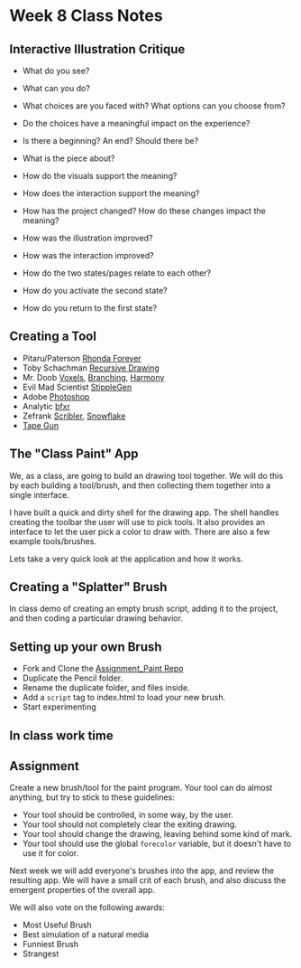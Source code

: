 # Week 8 Class Notes

## Interactive Illustration Critique

- What do you see?
- What can you do?
- What choices are you faced with? What options can you choose from?
- Do the choices have a meaningful impact on the experience?
- Is there a beginning? An end? Should there be?
- What is the piece about?
- How do the visuals support the meaning?
- How does the interaction support the meaning?

- How has the project changed? How do these changes impact the meaning?
- How was the illustration improved?
- How was the interaction improved?
- How do the two states/pages relate to each other?
- How do you activate the second state?
- How do you return to the first state?

## Creating a Tool
- Pitaru/Paterson [Rhonda Forever](http://rhondaforever.com/)
- Toby Schachman [Recursive Drawing](http://recursivedrawing.com/)
- Mr. Doob [Voxels](http://mrdoob.com/#/129/voxels), [Branching](http://mrdoob.com/#/110/branching), [Harmony](http://mrdoob.com/projects/harmony/#grid)
- Evil Mad Scientist [StippleGen](http://www.evilmadscientist.com/2012/stipplegen-weighted-voronoi-stippling-and-tsp-paths-in-processing/)
- Adobe [Photoshop](http://www.photoshop.com)
- Analytic [bfxr](http://www.bfxr.net/)
- Zefrank [Scribler](http://www.zefrank.com/scribbler/), [Snowflake](http://www.zefrank.com/snowflake/)
- [Tape Gun](http://makezine.com/2015/10/29/turning-a-tape-gun-into-a-prototyping-machine/)

## The "Class Paint" App

We, as a class, are going to build an drawing tool together. We will do this by each building a tool/brush, and then collecting them together into a single interface. 

I have built a quick and dirty shell for the drawing app. The shell handles creating the toolbar the user will use to pick tools. It also provides an interface to let the user pick a color to draw with. There are also a few example tools/brushes.

Lets take a very quick look at the application and how it works.

## Creating a "Splatter" Brush

In class demo of creating an empty brush script, adding it to the project, and then coding a particular drawing behavior.

## Setting up your own Brush

- Fork and Clone the [Assignment_Paint Repo](https://github.com/PUCD2035-E-F15/assignment_paint) 
- Duplicate the Pencil folder.
- Rename the duplicate folder, and files inside.
- Add a `script` tag to index.html to load your new brush.
- Start experimenting

## In class work time

## Assignment

Create a new brush/tool for the paint program. Your tool can do almost anything, but try to stick to these guidelines: 

- Your tool should be controlled, in some way, by the user.
- Your tool should not completely clear the exiting drawing.
- Your tool should change the drawing, leaving behind some kind of mark.
- Your tool should use the global `forecolor` variable, but it doesn't have to use it for color.

Next week we will add everyone's brushes into the app, and review the resulting app. We will have a small crit of each brush, and also discuss the emergent properties of the overall app.

We will also vote on the following awards:

- Most Useful Brush
- Best simulation of a natural media
- Funniest Brush
- Strangest
